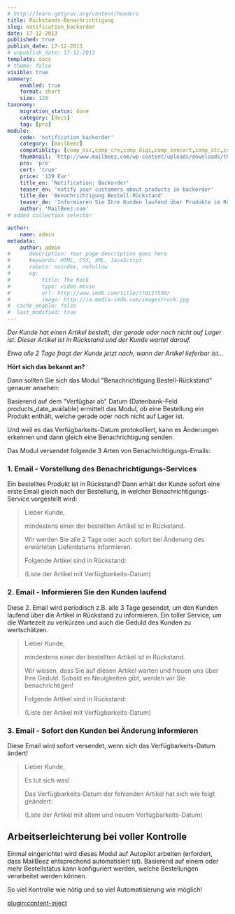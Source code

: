 ```yaml
---
# http://learn.getgrav.org/content/headers
title: Rückstands-Benachrichtigung 
slug: notification_backorder
date: 17-12-2013
published: true
publish_date: 17-12-2013
# unpublish_date: 17-12-2013
template: docs
# theme: false
visible: true
summary:
    enabled: true
    format: short
    size: 128
taxonomy:
    migration_status: done
    category: [docs]
    tag: [pro]
module:
    code: 'notification_backorder'
    category: [mailbeez]
    compatiblity: [comp_osc,comp_cre,comp_digi,comp_zencart,comp_xtc,comp_gambio]
    thumbnail: 'http://www.mailbeez.com/wp-content/uploads/downloads/thumbnails/2013/03/icon_32.png'
    pro: 'pro'
    cert: 'true'
    price: '139 Eur'
    title_en: 'Notification: Backorder'
    teaser_en: 'notify your customers about products in backorder'
    title_de: 'Benachrichtigung Bestell-Rückstand'
    teaser_de: 'Informieren Sie Ihre Kunden laufend über Produkte im Rückstand'
    author: 'MailBeez.com'
# added collection selector

author:
    name: admin
metadata:
    author: admin
#      description: Your page description goes here
#      keywords: HTML, CSS, XML, JavaScript
#      robots: noindex, nofollow
#      og:
#          title: The Rock
#          type: video.movie
#          url: http://www.imdb.com/title/tt0117500/
#          image: http://ia.media-imdb.com/images/rock.jpg
#  cache_enable: false
#  last_modified: true
---
```


*Der Kunde hat einen Artikel bestellt, der gerade oder noch nicht auf Lager ist. Dieser Artikel ist in Rückstand und der Kunde wartet darauf.*

*Etwa alle 2 Tage fragt der Kunde jetzt nach, wann der Artikel lieferbar ist...*

**Hört sich das bekannt an?**

Dann sollten Sie sich das Modul "Benachrichtigung Bestell-Rückstand" genauer ansehen:

Basierend auf dem "Verfügbar ab" Datum (Datenbank-Feld products\_date\_available) ermittelt das Modul, ob eine Bestellung ein Produkt enthält, welche gerade oder noch nicht auf Lager ist.

Und weil es das Verfügbarkeits-Datum protokolliert, kann es Änderungen erkennen und dann gleich eine Benachrichtigung senden.

Das Modul versendet folgende 3 Arten von Benachrichtigungs-Emails:

### 1. Email - Vorstellung des Benachrichtigungs-Services

Ein bestelltes Produkt ist in Rückstand? Dann erhält der Kunde sofort eine erste Email gleich nach der Bestellung, in welcher Benachrichtigungs-Service vorgestellt wird:

> Lieber Kunde,   
>   
>  mindestens einer der bestellten Artikel ist in Rückstand.   
>   
>  Wir werden Sie alle 2 Tage oder auch sofort bei Änderung des erwarteten Lieferdatums informieren.   
>   
>  Folgende Artikel sind in Rückstand:   
>   
>  (Liste der Artikel mit Verfügbarkeits-Datum)

### 2. Email - Informieren Sie den Kunden laufend

Diese 2. Email wird periodisch z.B. alle 3 Tage gesendet, um den Kunden laufend über die Artikel in Rückstand zu informieren. Ein toller Service, um die Wartezeit zu verkürzen und auch die Geduld des Kunden zu wertschätzen.

> Lieber Kunde,   
>   
>  mindestens einer der bestellten Artikel ist in Rückstand.   
>   
>  Wir wissen, dass Sie auf diesen Artikel warten und freuen uns über Ihre Geduld. Sobald es Neuigkeiten gibt, werden wir Sie benachrichtigen!   
>   
>  Folgende Artikel sind in Rückstand:   
>   
>  (Liste der Artikel mit Verfügbarkeits-Datum)

### 3. Email - Sofort den Kunden bei Änderung informieren

Diese Email wird sofort versendet, wenn sich das Verfügbarkeits-Datum ändert!

> Lieber Kunde,   
>   
>  Es tut sich was!   
>   
>  Das Verfügbarkeits-Datum der fehlenden Artikel hat sich wie folgt geändert:   
>   
>  (Liste der Artikel mit altem und neuem Verfügbarkeits-Datum)

## Arbeitserleichterung bei voller Kontrolle

Einmal eingerichtet wird dieses Modul auf Autopilot arbeiten (erfordert, dass MailBeez entsprechend automatisiert ist). Basierend auf einem oder mehr Bestellstatus kann konfiguriert werden, welche Bestellungen verarbeitet werden können.

So viel Kontrolle wie nötig und so viel Automatisierung wie möglich!

[plugin:content-inject](/content_blocks/pro_responsive_template)
